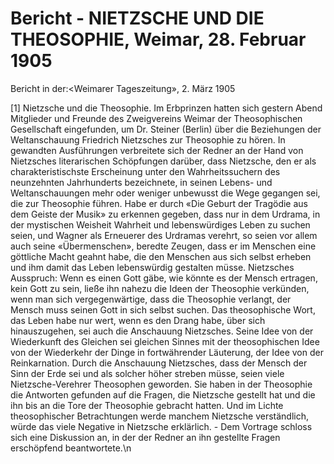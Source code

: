 # Bericht - NIETZSCHE UND DIE THEOSOPHIE, Weimar, 28. Februar 1905

Bericht in der:<Weimarer Tageszeitung», 2. März 1905

[1] Nietzsche und die Theosophie. Im Erbprinzen hatten sich gestern Abend Mitglieder und Freunde des Zweigvereins Weimar der Theosophischen Gesellschaft eingefunden, um Dr. Steiner (Berlin) über die Beziehungen der Weltanschauung Friedrich Nietzsches zur Theosophie zu hören. In gewandten Ausführungen verbreitete sich der Redner an der Hand von Nietzsches literarischen Schöpfungen darüber, dass Nietzsche, den er als charakteristischste Erscheinung unter den Wahrheitssuchern des neunzehnten Jahrhunderts bezeichnete, in seinen Lebens- und Weltanschauungen mehr oder weniger unbewusst die Wege gegangen sei, die zur Theosophie führen. Habe er durch «Die Geburt der Tragödie aus dem Geiste der Musik» zu erkennen gegeben, dass nur in dem Urdrama, in der mystischen Weisheit Wahrheit und lebenswürdiges Leben zu suchen seien, und Wagner als Erneuerer des Urdramas verehrt, so seien vor allem auch seine «Übermenschen», beredte Zeugen, dass er im Menschen eine göttliche Macht geahnt habe, die den Menschen aus sich selbst erheben und ihm damit das Leben lebenswürdig gestalten müsse. Nietzsches Ausspruch: Wenn es einen Gott gäbe, wie könnte es der Mensch ertragen, kein Gott zu sein, ließe ihn nahezu die Ideen der Theosophie verkünden, wenn man sich vergegenwärtige, dass die Theosophie verlangt, der Mensch muss seinen Gott in sich selbst suchen. Das theosophische Wort, das Leben habe nur wert, wenn es den Drang habe, über sich hinauszugehen, sei auch die Anschauung Nietzsches. Seine Idee von der Wiederkunft des Gleichen sei gleichen Sinnes mit der theosophischen Idee von der Wiederkehr der Dinge in fortwährender Läuterung, der Idee von der Reinkarnation. Durch die Anschauung Nietzsches, dass der Mensch der Sinn der Erde sei und als solcher höher streben müsse, seien viele Nietzsche-Verehrer Theosophen geworden. Sie haben in der Theosophie die Antworten gefunden auf die Fragen, die Nietzsche gestellt hat und die ihn bis an die Tore der Theosophie gebracht hatten. Und im Lichte theosophischer Betrachtungen werde manchem Nietzsche verständlich, würde das viele Negative in Nietzsche erklärlich. - Dem Vortrage schloss sich eine Diskussion an, in der der Redner an ihn gestellte Fragen erschöpfend beantwortete.\n